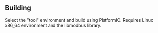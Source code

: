 ## Building

Select the "tool" environment and build using PlatformIO.
Requires Linux x86_64 environment and the libmodbus library.
